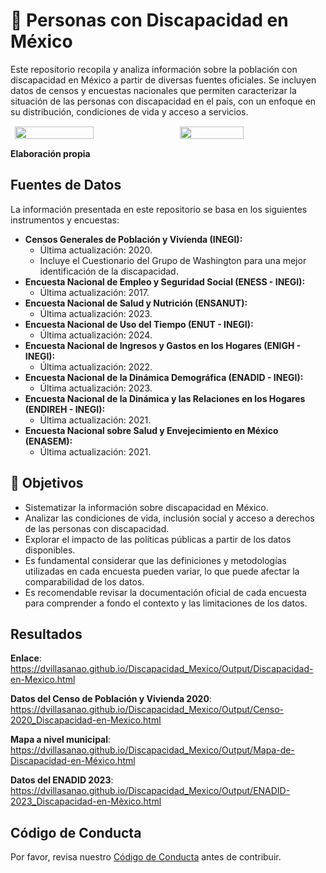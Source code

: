 
<!-- README.md is generated from README.Rmd. Please edit that file -->

# 📌 Personas con Discapacidad en México

Este repositorio recopila y analiza información sobre la población con
discapacidad en México a partir de diversas fuentes oficiales. Se
incluyen datos de censos y encuestas nacionales que permiten
caracterizar la situación de las personas con discapacidad en el país,
con un enfoque en su distribución, condiciones de vida y acceso a
servicios.

<div style="display: flex; justify-content: center; gap: 10px;">

<img src="Output/Población con discapacidad_Page_3.png" width="50%" style="margin: 1px;">

<img src="Output/Población con discapacidad_Page_4.png" width="45%" style="margin: 1px;">

</div>

**Elaboración propia**

## Fuentes de Datos

La información presentada en este repositorio se basa en los siguientes
instrumentos y encuestas:

- **Censos Generales de Población y Vivienda (INEGI):**
  - Última actualización: 2020.
  - Incluye el Cuestionario del Grupo de Washington para una mejor
    identificación de la discapacidad.
- **Encuesta Nacional de Empleo y Seguridad Social (ENESS - INEGI):**
  - Última actualización: 2017.
- **Encuesta Nacional de Salud y Nutrición (ENSANUT):**
  - Última actualización: 2023.
- **Encuesta Nacional de Uso del Tiempo (ENUT - INEGI):**
  - Última actualización: 2024.
- **Encuesta Nacional de Ingresos y Gastos en los Hogares (ENIGH -
  INEGI):**
  - Última actualización: 2022.
- **Encuesta Nacional de la Dinámica Demográfica (ENADID - INEGI):**
  - Última actualización: 2023.
- **Encuesta Nacional de la Dinámica y las Relaciones en los Hogares
  (ENDIREH - INEGI):**
  - Última actualización: 2021.
- **Encuesta Nacional sobre Salud y Envejecimiento en México (ENASEM):**
  - Última actualización: 2021.

## 📌 Objetivos

- Sistematizar la información sobre discapacidad en México.  
- Analizar las condiciones de vida, inclusión social y acceso a derechos
  de las personas con discapacidad.  
- Explorar el impacto de las políticas públicas a partir de los datos
  disponibles.  
- Es fundamental considerar que las definiciones y metodologías
  utilizadas en cada encuesta pueden variar, lo que puede afectar la
  comparabilidad de los datos.
- Es recomendable revisar la documentación oficial de cada encuesta para
  comprender a fondo el contexto y las limitaciones de los datos.

## Resultados

**Enlace**:
<https://dvillasanao.github.io/Discapacidad_Mexico/Output/Discapacidad-en-Mexico.html>

**Datos del Censo de Población y Vivienda 2020**:
<https://dvillasanao.github.io/Discapacidad_Mexico/Output/Censo-2020_Discapacidad-en-Mexico.html>

**Mapa a nivel municipal**:
<https://dvillasanao.github.io/Discapacidad_Mexico/Output/Mapa-de-Discapacidad-en-México.html>

**Datos del ENADID 2023**:
<https://dvillasanao.github.io/Discapacidad_Mexico/Output/ENADID-2023_Discapacidad-en-Mèxico.html>

## Código de Conducta

Por favor, revisa nuestro [Código de Conducta](CODE_OF_CONDUCT.md) antes
de contribuir.
